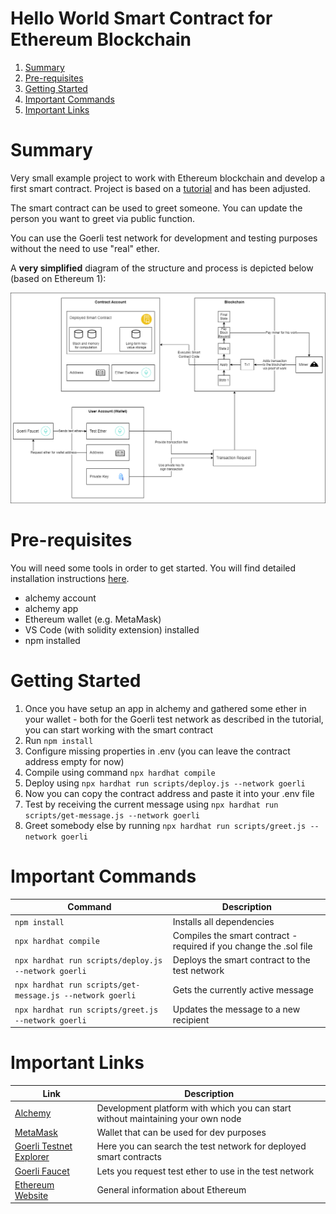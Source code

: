 # Hello World Smart Contract for Ethereum Blockchain <!-- omit in toc -->

1. [Summary](#summary)
2. [Pre-requisites](#pre-requisites)
3. [Getting Started](#getting-started)
4. [Important Commands](#important-commands)
5. [Important Links](#important-links)

# Summary

Very small example project to work with Ethereum blockchain and develop a first smart contract. Project is based on a [tutorial](https://docs.alchemy.com/alchemy/tutorials/hello-world-smart-contract) and has been adjusted.

The smart contract can be used to greet someone. You can update the person you want to greet via public function.

You can use the Goerli test network for development and testing purposes without the need to use "real" ether.

A **very simplified** diagram of the structure and process is depicted below (based on Ethereum 1):

![Diagram](./docs/smart-contract-diagram.png)

# Pre-requisites

You will need some tools in order to get started. You will find detailed installation instructions [here](https://docs.alchemy.com/alchemy/tutorials/hello-world-smart-contract).
- alchemy account
- alchemy app
- Ethereum wallet (e.g. MetaMask)
- VS Code (with solidity extension) installed
- npm installed

# Getting Started

1. Once you have setup an app in alchemy and gathered some ether in your wallet - both for the Goerli test network as described in the tutorial, you can start working with the smart contract
2. Run `npm install`
3. Configure missing properties in .env (you can leave the contract address empty for now)
4. Compile using command `npx hardhat compile`
5. Deploy using `npx hardhat run scripts/deploy.js --network goerli`
6. Now you can copy the contract address and paste it into your .env file
7. Test by receiving the current message using `npx hardhat run scripts/get-message.js --network goerli`
8. Greet somebody else by running `npx hardhat run scripts/greet.js --network goerli`


# Important Commands

| Command                                                   | Description                                                        |
| --------------------------------------------------------- | ------------------------------------------------------------------ |
| `npm install`                                             | Installs all dependencies                                          |
| `npx hardhat compile`                                     | Compiles the smart contract - required if you change the .sol file |
| `npx hardhat run scripts/deploy.js --network goerli`      | Deploys the smart contract to the test network                     |
| `npx hardhat run scripts/get-message.js --network goerli` | Gets the currently active message                                  |
| `npx hardhat run scripts/greet.js --network goerli`       | Updates the message to a new recipient                             |

# Important Links

| Link                                                    | Description                                                                     |
| ------------------------------------------------------- | ------------------------------------------------------------------------------- |
| [Alchemy](https://dashboard.alchemyapi.io/)             | Development platform with which you can start without maintaining your own node |
| [MetaMask](https://metamask.io/)                        | Wallet that can be used for dev purposes                                        |
| [Goerli Testnet Explorer](https://goerli.etherscan.io/) | Here you can search the test network for deployed smart contracts               |
| [Goerli Faucet](https://goerlifaucet.com/)              | Lets you request test ether to use in the test network                          |
| [Ethereum Website](https://ethereum.org/)               | General information about Ethereum                                              |
